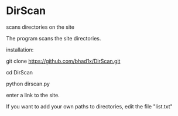 # DirScan
 scans directories on the site

The program scans the site directories.

installation:


git clone https://github.com/bhad1x/DirScan.git

cd DirScan

 python dirscan.py

enter a link to the site.

If you want to add your own paths to directories, edit the file "list.txt"
